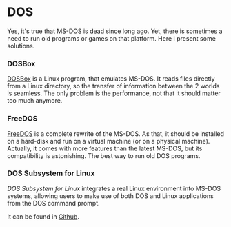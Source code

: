 DOS
===

Yes, it's true that MS-DOS is dead since long ago.
Yet, there is sometimes a need to run old programs or games on that platform.
Here I present some solutions.


### DOSBox

[DOSBox](https://www.dosbox.com/) is a Linux program, that emulates MS-DOS.
It reads files directly from a Linux directory, so the transfer of information
between the 2 worlds is seamless.  The only problem is the performance, not that
it should matter too much anymore.


### FreeDOS

[FreeDOS](http://www.freedos.org/) is a complete rewrite of the MS-DOS.
As that, it should be installed on a hard-disk and run on a virtual machine
(or on a physical machine).  Actually, it comes with more features than the
latest MS-DOS, but its compatibility is astonishing.  The best way to run old
DOS programs.

### DOS Subsystem for Linux ###

_DOS Subsystem for Linux_ integrates a real Linux environment into MS-DOS
systems, allowing users to make use of both DOS and Linux applications from the
DOS command prompt.

It can be found in [Github](https://github.com/charliesome/doslinux).
